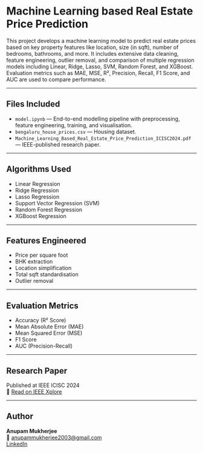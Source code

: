# Machine Learning based Real Estate Price Prediction 

This project develops a machine learning model to predict real estate prices based on key property features like location, size (in sqft), number of bedrooms, bathrooms, and more. It includes extensive data cleaning, feature engineering, outlier removal, and comparison of multiple regression models including Linear, Ridge, Lasso, SVM, Random Forest, and XGBoost. Evaluation metrics such as MAE, MSE, R², Precision, Recall, F1 Score, and AUC are used to compare performance.

---

## Files Included

- `model.ipynb` — End-to-end modelling pipeline with preprocessing, feature engineering, training, and visualisation.
- `bengaluru_house_prices.csv` — Housing dataset.
- `Machine_Learning_Based_Real_Estate_Price_Prediction_ICISC2024.pdf` — IEEE-published research paper.

---

## Algorithms Used

- Linear Regression  
- Ridge Regression  
- Lasso Regression  
- Support Vector Regression (SVM)  
- Random Forest Regression  
- XGBoost Regression

---

## Features Engineered

- Price per square foot  
- BHK extraction  
- Location simplification  
- Total sqft standardisation  
- Outlier removal

---

## Evaluation Metrics

- Accuracy (R² Score)  
- Mean Absolute Error (MAE)  
- Mean Squared Error (MSE)  
- F1 Score  
- AUC (Precision-Recall)

---

## Research Paper

Published at IEEE ICISC 2024  
🔗 [Read on IEEE Xplore](https://ieeexplore.ieee.org/document/10677797)

---

## Author

**Anupam Mukherjee**  
📧 anupammukherjee2003@gmail.com  
[LinkedIn](https://linkedin.com/in/anupammukherjee03)
